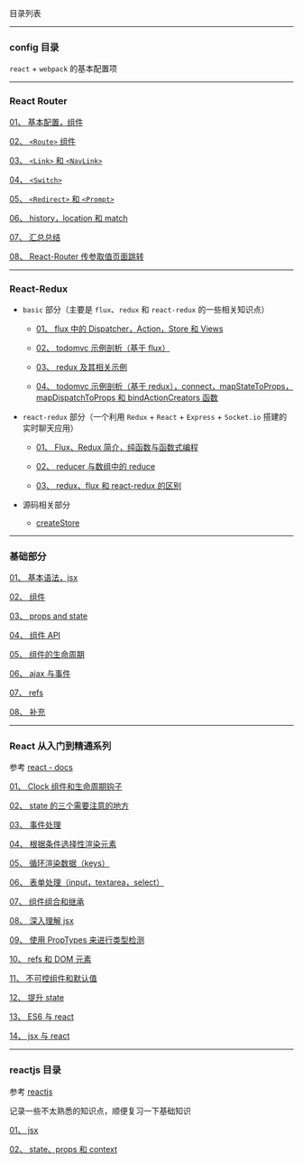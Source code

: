 目录列表

----

### config 目录

`react` + `webpack` 的基本配置项

----


### React Router

[01、 基本配置，组件](https://github.com/hanekaoru/WebLearningNotes/blob/master/react/react-router/note/01.md)

[02、 `<Route>` 组件](https://github.com/hanekaoru/WebLearningNotes/blob/master/react/react-router/note/02.md)
  
[03、 `<Link>` 和 `<NavLink>`](https://github.com/hanekaoru/WebLearningNotes/blob/master/react/react-router/note/03.md)

[04、 `<Switch>`](https://github.com/hanekaoru/WebLearningNotes/blob/master/react/react-router/note/04.md)

[05、 `<Redirect>` 和 `<Prompt>`](https://github.com/hanekaoru/WebLearningNotes/blob/master/react/react-router/note/05.md)

[06、 history，location 和 match](https://github.com/hanekaoru/WebLearningNotes/blob/master/react/react-router/note/06.md)

[07、 汇总总结](https://github.com/hanekaoru/WebLearningNotes/blob/master/react/react-router/note/07.md)

[08、 React-Router 传参取值页面跳转](https://github.com/hanekaoru/WebLearningNotes/blob/master/react/react-router/note/08.md)


----


### React-Redux

* `basic` 部分（主要是 `flux`、`redux` 和 `react-redux` 的一些相关知识点）

  * [01、 flux 中的 Dispatcher，Action，Store 和 Views](https://github.com/hanekaoru/WebLearningNotes/blob/master/react/react-redux/basic/note/01.md)

  * [02、 todomvc 示例剖析（基于 flux）](https://github.com/hanekaoru/WebLearningNotes/blob/master/react/react-redux/basic/note/02.md)

  * [03、 redux 及其相关示例](https://github.com/hanekaoru/WebLearningNotes/blob/master/react/react-redux/basic/note/03.md)

  * [04、 todomvc 示例剖析（基于 redux），connect，mapStateToProps，mapDispatchToProps 和 bindActionCreators 函数](https://github.com/hanekaoru/WebLearningNotes/blob/master/react/react-redux/basic/note/04.md)


* `react-redux` 部分（一个利用 `Redux` + `React` + `Express` + `Socket.io` 搭建的实时聊天应用）

  * [01、 Flux、Redux 简介，纯函数与函数式编程](https://github.com/hanekaoru/WebLearningNotes/blob/master/react/react-redux/react-redux/实时聊天应用/note/01.md)

  * [02、 reducer 与数组中的 reduce](https://github.com/hanekaoru/WebLearningNotes/blob/master/react/react-redux/react-redux/实时聊天应用/note/02.md)
    
  * [03、 redux、flux 和 react-redux 的区别](https://github.com/hanekaoru/WebLearningNotes/blob/master/react/react-redux/react-redux/实时聊天应用/note/03.md)


* 源码相关部分

  * [createStore](https://github.com/hanekaoru/WebLearningNotes/blob/master/react/react-redux/source/01.md)

----



### 基础部分

[01、 基本语法，jsx](https://github.com/hanekaoru/WebLearningNotes/blob/master/react/note/react基础/note/01.md)

[02、 组件](https://github.com/hanekaoru/WebLearningNotes/blob/master/react/note/react基础/note/02.md)

[03、 props and state](https://github.com/hanekaoru/WebLearningNotes/blob/master/react/note/react基础/note/03.md)

[04、 组件 API](https://github.com/hanekaoru/WebLearningNotes/blob/master/react/note/react基础/note/04.md)

[05、 组件的生命周期](https://github.com/hanekaoru/WebLearningNotes/blob/master/react/note/react基础/note/05.md)

[06、 ajax 与事件](https://github.com/hanekaoru/WebLearningNotes/blob/master/react/note/react基础/note/06.md)

[07、 refs](https://github.com/hanekaoru/WebLearningNotes/blob/master/react/note/react基础/note/07.md)

[08、 补充](https://github.com/hanekaoru/WebLearningNotes/blob/master/react/note/react基础/note/08.md)


----


### React 从入门到精通系列

参考 [react - docs](https://facebook.github.io/react/docs/hello-world.html)

[01、 Clock 组件和生命周期钩子](https://github.com/hanekaoru/WebLearningNotes/blob/master/react/note/入门到精通/note/01.md)

[02、 state 的三个需要注意的地方](https://github.com/hanekaoru/WebLearningNotes/blob/master/react/note/入门到精通/note/02.md)

[03、 事件处理](https://github.com/hanekaoru/WebLearningNotes/blob/master/react/note/入门到精通/note/03.md)

[04、 根据条件选择性渲染元素](https://github.com/hanekaoru/WebLearningNotes/blob/master/react/note/入门到精通/note/04.md)

[05、 循环渲染数据（keys）](https://github.com/hanekaoru/WebLearningNotes/blob/master/react/note/入门到精通/note/05.md)

[06、 表单处理（input，textarea，select）](https://github.com/hanekaoru/WebLearningNotes/blob/master/react/note/入门到精通/note/06.md)

[07、 组件组合和继承](https://github.com/hanekaoru/WebLearningNotes/blob/master/react/note/入门到精通/note/07.md)

[08、 深入理解 jsx](https://github.com/hanekaoru/WebLearningNotes/blob/master/react/note/入门到精通/note/08.md)

[09、 使用 PropTypes 来进行类型检测](https://github.com/hanekaoru/WebLearningNotes/blob/master/react/note/入门到精通/note/09.md)

[10、 refs 和 DOM 元素](https://github.com/hanekaoru/WebLearningNotes/blob/master/react/note/入门到精通/note/10.md)

[11、 不可控组件和默认值](https://github.com/hanekaoru/WebLearningNotes/blob/master/react/note/入门到精通/note/11.md)

[12、 提升 state](https://github.com/hanekaoru/WebLearningNotes/blob/master/react/note/入门到精通/note/12.md)

[13、 ES6 与 react](https://github.com/hanekaoru/WebLearningNotes/blob/master/react/note/入门到精通/note/13.md)

[14、 jsx 与 react](https://github.com/hanekaoru/WebLearningNotes/blob/master/react/note/入门到精通/note/14.md)



----


### reactjs 目录

参考 [reactjs](https://ke.qq.com/course/215047)

记录一些不太熟悉的知识点，顺便复习一下基础知识

[01、 jsx](https://github.com/hanekaoru/WebLearningNotes/blob/master/react/note/reactjs/note/01.md)

[02、 state、props 和 context](https://github.com/hanekaoru/WebLearningNotes/blob/master/react/note/reactjs/note/02.md)











